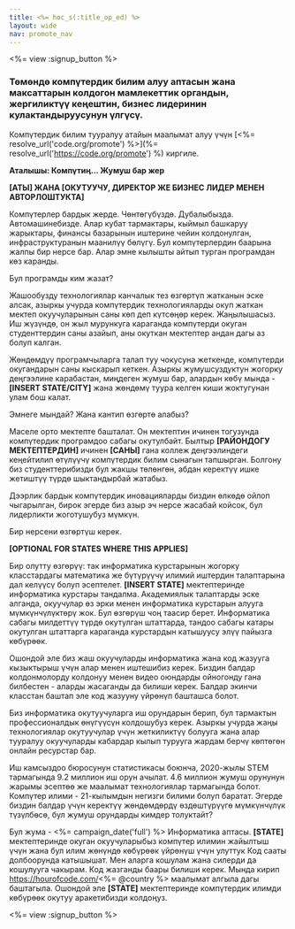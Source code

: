 ```yaml
---
title: <%= hoc_s(:title_op_ed) %>
layout: wide
nav: promote_nav
---
```

<%= view :signup_button %>

### Төмөндө компүтердик билим алуу аптасын жана максаттарын колдогон мамлекеттик органдын, жергиликтүү кеңештин, бизнес лидеринин кулактандыруусунун үлгүсү.

  


Компүтердик билим тууралуу атайын маалымат алуу үчүн [<%= resolve_url('code.org/promote') %>](%= resolve_url('https://code.org/promote') %) киргиле.

**Аталышы: Компүтиң... Жумуш бар жер**

**[АТЫ] ЖАНА [ОКУТУУЧУ, ДИРЕКТОР ЖЕ БИЗНЕС ЛИДЕР МЕНЕН АВТОРЛОШТУКТА]**

Компүтерлер бардык жерде. Чөнтөгүбүздө. Дубалыбызда. Автомашинебизде. Алар кубат тармактары, кыймыл башкаруу жарыктары, финансы базарынын иштерине чейин колдонулган, инфраструктуранын маанилүү бөлүгү. Бул компүтерлердин баарына жалпы бир нерсе бар. Алар эмне кылышты айтып турган програмдан көз каранды.

Бул програмды ким жазат?

Жашообузду технологиялар канчалык тез өзгөртүп жатканын эске алсак, азыркы учурда компүтердик технологияларды окуп жаткан мектеп окуучуларынын саны көп деп күтсөңөр керек. Жаңылышасыз. Иш жүзүндө, он жыл мурункуга караганда компүтерди окуган студенттердин саны азайып, аны окуткан мектептер андан дагы аз болуп калган.

Жөндөмдүү програмчыларга талап туу чокусуна жеткенде, компүтерди окугандарын саны кыскарып кеткен. Азыркы жумушсуздуктун жогорку деңгээлине карабастан, миңдеген жумуш бар, алардын көбү мында - **[INSERT STATE/CITY]** жана жөндөмү туура келген киши жоктугунан улам бош калат.

Эмнеге мындай? Жана кантип өзгөртө алабыз?

Маселе орто мектепте башталат. Он мектептин ичинен тогузунда компүтердик програмдоо сабагы окутулбайт. Былтыр **[РАЙОНДОГУ МЕКТЕПТЕРДИН]** ичинен **[САНЫ]** гана коллеж деңгээлиндеги кеңейтилип өтүлүүчү компүтердик билим сынагын тапшырган. Болгону биз студенттерибизди бул жакшы төлөнгөн, абдан керектүү ишке жетиштүү түрдө шыктандырбай жатабыз.

Дээрлик бардык компүтердик иновацияларды биздин өлкөдө ойлоп чыгарылган, бирок эгерде биз азыр эч нерсе жасабай койсок, бул лидерликти жоготушубуз мүмкүн.

Бир нерсени өзгөртүш керек.

**[OPTIONAL FOR STATES WHERE THIS APPLIES]**

Бир олутту өзгөрүү: так информатика курстарынын жогорку класстардагы математика же бүтүрүүчү илимий иштердин талаптарына дал келүүсү болуп эсептелет. **[INSERT STATE]** мектептеринде информатика курстары тандалма. Академиялык талаптарды эске алганда, окуучулар өз эрки менен информатика курстарын алууга мүмкүнчүлүктөрү жок. Бул өзгөрүш чоң таасир берет. Информатика сабагы милдеттүү түрдө окутулган штаттарда, тандоо сабагы катары окутулган штаттарга караганда курстардын катышуусу элүү пайызга көбүрөөк.

Ошондой эле биз жаш окуучуларды информатика жана код жазууга кызыктырыш үчүн алар менен иштешибиз керек. Биздин балдар колдонмолорду колдонуу менен видео оюндарды ойногонду гана билбестен - аларды жасаганды да билиши керек. Балдар экинчи класстан баштап эле код жазууну үйрөнүп башташса болот.

Биз информатика окутуучуларга иш орундарын берип, бул тармактын профессионалдык өнүгүүсүн колдошубуз керек. Азыркы учурда жаңы технологиялар окутуучулар үчүн жеткиликтүү болууга жана алар тууралуу окуучуларды кабардар кылып турууга жардам берчү көптөгөн онлайн ресурстар бар.

Иш камсыздоо бюросунун статистикасы боюнча, 2020-жылы STEM тармагында 9.2 миллион иш орун ачылат. 4.6 миллион жумуш орунунун жарымы эсептөө же маалымат технологиялар тармагында болот. Компүтер илими - 21-кылымдын негизги билими болуп баратат. Эгерде биздин балдар үчүн керектүү жөндөмдөрдү өздөштүрүүгө мүмкүнчүлүк түзүлбөсө, бул жумуш орундарды кимдер толуктайт?

Бул жума - <%= campaign_date('full') %> Информатика аптасы. **[STATE]** мектептеринде окуган окуучуларыбыз компүтер илимин жайылтыш үчүн жана бул илим жөнүндө көбүрөөк үйрөнүш үчүн улуттук Код сааты долбоорунда катышышат. Мен аларга кошулам жана силерди да кошулууга чакырам. Код жазганды баары билиши керек. Мында кирип https://hourofcode.com/<%= @country %> маалымат алгыла дагы баштагыла. Ошондой эле **[STATE]** мектептеринде компүтердик илимди көбүрөөк окутуу аракетибизди колдоңуз.

<%= view :signup_button %>